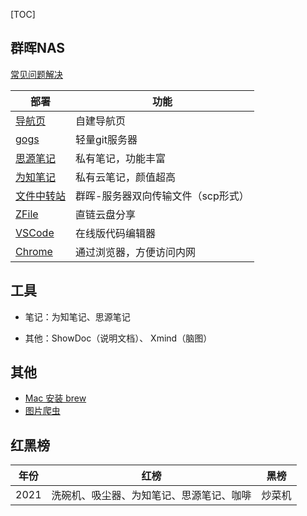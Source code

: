 [TOC]

##  群晖NAS

[常见问题解决](./doc/nas.md)

| 部署                                                         | 功能                               |
| ------------------------------------------------------------ | ---------------------------------- |
| [导航页](https://post.smzdm.com/p/adwlg5rn/)                 | 自建导航页                         |
| [gogs](./doc/gogs.md)                                        | 轻量git服务器                      |
| [思源笔记](./doc/siyuan.md)                                  | 私有笔记，功能丰富                 |
| [为知笔记](https://www.wiz.cn/zh-cn/introduction-docker-nas) | 私有云笔记，颜值超高               |
| [文件中转站](./doc/file_trans.md)                            | 群晖-服务器双向传输文件（scp形式） |
| [ZFile](https://www.ioiox.com/archives/93.html)              | 直链云盘分享                       |
| [VSCode](./doc/vscode.md)                                    | 在线版代码编辑器                   |
| [Chrome](https://post.smzdm.com/p/alx7ev6e/)                 | 通过浏览器，方便访问内网           |

## 工具

- 笔记：为知笔记、思源笔记

- 其他：ShowDoc（说明文档）、 Xmind（脑图）

## 其他

- [Mac 安装 brew](https://www.cnblogs.com/liyihua/p/12753163.html)
- [图片爬虫](./crawler/crawler.md)

## 红黑榜

| 年份 | 红榜                                     | 黑榜   |
| ---- | ---------------------------------------- | ------ |
| 2021 | 洗碗机、吸尘器、为知笔记、思源笔记、咖啡 | 炒菜机 |

